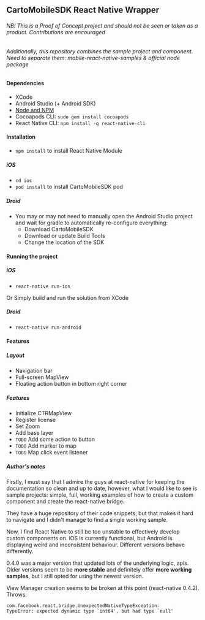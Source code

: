 ## CartoMobileSDK React Native Wrapper

###### NB! This is a Proof of Concept project and should not be seen or taken as a product. Contributions are encouraged

###### Additionally, this repository combines the sample project and component. Need to separate them: mobile-react-native-samples & official node package

#### Dependencies

* XCode
* Android Studio (+ Android SDK)
* [Node and NPM](http://blog.npmjs.org/post/85484771375/how-to-install-npm)
* Cocoapods CLI: `sudo gem install cocoapods`
* React Native CLI: `npm install -g react-native-cli`

#### Installation

* `npm install` to install React Native Module


##### iOS
* `cd ios`
* `pod install` to install CartoMobileSDK pod

##### Droid

* You may or may not need to manually open the Android Studio project and wait for gradle to automatically re-configure everything: 
	* Download CartoMobileSDK
	* Download or update Build Tools
	* Change the location of the SDK

#### Running the project

##### iOS

* `react-native run-ios`

Or Simply build and run the solution from XCode

##### Droid

* `react-native run-android`


#### Features

##### Layout

* Navigation bar
* Full-screen MapView
* Floating action button in bottom right corner

##### Features

* Initialize CTRMapView
* Register license
* Set Zoom
* Add base layer
* `TODO` Add some action to button
* `TODO` Add marker to map
* `TODO` Map click event listener

##### Author's notes

Firstly, I must say that I admire the guys at react-native for keeping the documentation so clean and up to date, however, what I would like to see is sample projects: simple, full, working examples of how to create a custom component and create the react-native bridge. 

They have a huge repository of their code snippets, but that makes it hard to navigate and I didn't manage to find a single working sample.


Now, I find React Native to still be too unstable to effectively develop custom components on. iOS is currently functional, but Android is displaying weird and inconsistent behaviour. Different versions behave differently. 

0.4.0 was a major version that updated lots of the underlying logic, apis. Older versions seem to be **more stable** and definitely offer **more working samples**, but I still opted for using the newest version.

View Manager creation seems to be broken at this point (react-native 0.4.2). Throws:

```
com.facebook.react.bridge.UnexpectedNativeTypeException: 
TypeError: expected dynamic type `int64', but had type `null'
```









